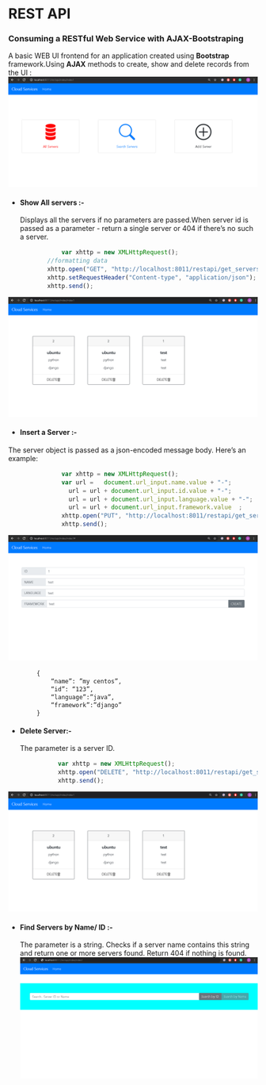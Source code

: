 # REST API  
### Consuming a RESTful Web Service with AJAX-Bootstraping
A basic WEB UI frontend for an application created using   **Bootstrap** framework.Using **AJAX** methods to create, show and delete records from the UI : 
	![GitHub site_home](src/images/site_home.png)
* #### Show All servers :-
	 Displays all the servers if no parameters are passed.When server id is passed as a parameter - return a single server or 404 if there’s no such a server.
 ```javascript
		        var xhttp = new XMLHttpRequest();
			//formatting data
			xhttp.open("GET", "http://localhost:8011/restapi/get_servers", true);
			xhttp.setRequestHeader("Content-type", "application/json"); 
			xhttp.send();
```
![GitHub site_show_all](src/images/site_show_all.png)
* #### Insert a Server :-
The server object is passed as a json-encoded message body. Here’s an example:<br />
 ```javascript
		      	var xhttp = new XMLHttpRequest(); 
		        var url =   document.url_input.name.value + "-";
		          url = url + document.url_input.id.value + "-";
		          url = url + document.url_input.language.value + "-"; 
		          url = url + document.url_input.framework.value  ;
		        xhttp.open("PUT", "http://localhost:8011/restapi/get_servers/"+url, true);
		        xhttp.send();
```
![GitHub site_insert](src/images/site_insert.png)
```BSON
		{ 
			“name”: ”my centos”,
		 	“id”: “123”,
		  	“language”:”java”,
		   	“framework”:”django” 
		}
```
* #### Delete Server:-<br />
	 The parameter is a server ID. 
 ```javascript
		       var xhttp = new XMLHttpRequest(); 
		       xhttp.open("DELETE", "http://localhost:8011/restapi/get_servers/"+id, true);
		       xhttp.send();
```

![GitHub site_show_all](src/images/site_show_all.png)
* #### Find Servers by Name/ ID :-<br />
	 The parameter is a string. Checks if a server name contains this string and return one or more servers found. Return 404 if nothing is found.
	 ![GitHub search_by_id](src/images/search_by_id.png)